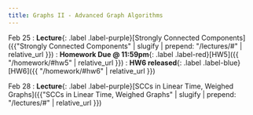 ```yaml
---
title: Graphs II - Advanced Graph Algorithms
---
```


Feb 25
: **Lecture**{: .label .label-purple}[Strongly Connected Components]({{"Strongly Connected Components" | slugify | prepend: "/lectures/#" | relative_url }})
: **Homework Due @ 11:59pm**{: .label .label-red}[HW5]({{ "/homework/#hw5" | relative_url }})
: **HW6 released**{: .label .label-blue}[HW6]({{ "/homework/#hw6" | relative_url }})


Feb 28
: **Lecture**{: .label .label-purple}[SCCs in Linear Time, Weighed Graphs]({{"SCCs in Linear Time, Weighed Graphs" | slugify | prepend: "/lectures/#" | relative_url }})